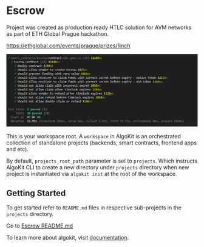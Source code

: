 # Escrow

Project was created as production ready HTLC solution for AVM networks as part of ETH Global Prague hackathon.

https://ethglobal.com/events/prague/prizes/1inch

![tests](tests.png)

This is your workspace root. A `workspace` in AlgoKit is an orchestrated collection of standalone projects (backends, smart contracts, frontend apps and etc).

By default, `projects_root_path` parameter is set to `projects`. Which instructs AlgoKit CLI to create a new directory under `projects` directory when new project is instantiated via `algokit init` at the root of the workspace.

## Getting Started

To get started refer to `README.md` files in respective sub-projects in the `projects` directory.

Go to [Escrow README.md](projects/Escrow/README.md)

To learn more about algokit, visit [documentation](https://github.com/algorandfoundation/algokit-cli/blob/main/docs/algokit.md).
